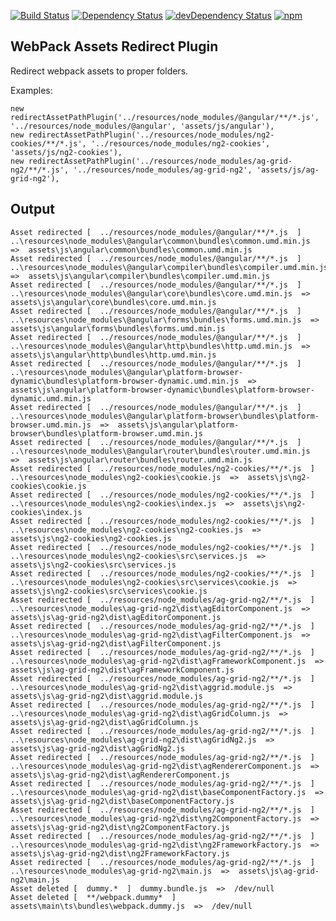 [![Build Status][travis-badge]][travis-badge-url]
[![Dependency Status][david-badge]][david-badge-url]
[![devDependency Status][david-dev-badge]][david-dev-badge-url]
[![npm][npm-badge]][npm-badge-url]

## WebPack Assets Redirect Plugin

Redirect webpack assets to proper folders.

Examples:

```
new redirectAssetPathPlugin('../resources/node_modules/@angular/**/*.js', '../resources/node_modules/@angular', 'assets/js/angular'),
new redirectAssetPathPlugin('../resources/node_modules/ng2-cookies/**/*.js', '../resources/node_modules/ng2-cookies', 'assets/js/ng2-cookies'),
new redirectAssetPathPlugin('../resources/node_modules/ag-grid-ng2/**/*.js', '../resources/node_modules/ag-grid-ng2', 'assets/js/ag-grid-ng2'),
``` 

## Output
 
 ```
 Asset redirected [  ../resources/node_modules/@angular/**/*.js  ]  ..\resources\node_modules\@angular\common\bundles\common.umd.min.js  =>  assets\js\angular\common\bundles\common.umd.min.js 
 Asset redirected [  ../resources/node_modules/@angular/**/*.js  ]  ..\resources\node_modules\@angular\compiler\bundles\compiler.umd.min.js  =>  assets\js\angular\compiler\bundles\compiler.umd.min.js 
 Asset redirected [  ../resources/node_modules/@angular/**/*.js  ]  ..\resources\node_modules\@angular\core\bundles\core.umd.min.js  =>  assets\js\angular\core\bundles\core.umd.min.js 
 Asset redirected [  ../resources/node_modules/@angular/**/*.js  ]  ..\resources\node_modules\@angular\forms\bundles\forms.umd.min.js  =>  assets\js\angular\forms\bundles\forms.umd.min.js 
 Asset redirected [  ../resources/node_modules/@angular/**/*.js  ]  ..\resources\node_modules\@angular\http\bundles\http.umd.min.js  =>  assets\js\angular\http\bundles\http.umd.min.js 
 Asset redirected [  ../resources/node_modules/@angular/**/*.js  ]  ..\resources\node_modules\@angular\platform-browser-dynamic\bundles\platform-browser-dynamic.umd.min.js  =>  assets\js\angular\platform-browser-dynamic\bundles\platform-browser-dynamic.umd.min.js 
 Asset redirected [  ../resources/node_modules/@angular/**/*.js  ]  ..\resources\node_modules\@angular\platform-browser\bundles\platform-browser.umd.min.js  =>  assets\js\angular\platform-browser\bundles\platform-browser.umd.min.js 
 Asset redirected [  ../resources/node_modules/@angular/**/*.js  ]  ..\resources\node_modules\@angular\router\bundles\router.umd.min.js  =>  assets\js\angular\router\bundles\router.umd.min.js 
 Asset redirected [  ../resources/node_modules/ng2-cookies/**/*.js  ]  ..\resources\node_modules\ng2-cookies\cookie.js  =>  assets\js\ng2-cookies\cookie.js 
 Asset redirected [  ../resources/node_modules/ng2-cookies/**/*.js  ]  ..\resources\node_modules\ng2-cookies\index.js  =>  assets\js\ng2-cookies\index.js 
 Asset redirected [  ../resources/node_modules/ng2-cookies/**/*.js  ]  ..\resources\node_modules\ng2-cookies\ng2-cookies.js  =>  assets\js\ng2-cookies\ng2-cookies.js 
 Asset redirected [  ../resources/node_modules/ng2-cookies/**/*.js  ]  ..\resources\node_modules\ng2-cookies\src\services.js  =>  assets\js\ng2-cookies\src\services.js 
 Asset redirected [  ../resources/node_modules/ng2-cookies/**/*.js  ]  ..\resources\node_modules\ng2-cookies\src\services\cookie.js  =>  assets\js\ng2-cookies\src\services\cookie.js 
 Asset redirected [  ../resources/node_modules/ag-grid-ng2/**/*.js  ]  ..\resources\node_modules\ag-grid-ng2\dist\agEditorComponent.js  =>  assets\js\ag-grid-ng2\dist\agEditorComponent.js 
 Asset redirected [  ../resources/node_modules/ag-grid-ng2/**/*.js  ]  ..\resources\node_modules\ag-grid-ng2\dist\agFilterComponent.js  =>  assets\js\ag-grid-ng2\dist\agFilterComponent.js 
 Asset redirected [  ../resources/node_modules/ag-grid-ng2/**/*.js  ]  ..\resources\node_modules\ag-grid-ng2\dist\agFrameworkComponent.js  =>  assets\js\ag-grid-ng2\dist\agFrameworkComponent.js 
 Asset redirected [  ../resources/node_modules/ag-grid-ng2/**/*.js  ]  ..\resources\node_modules\ag-grid-ng2\dist\aggrid.module.js  =>  assets\js\ag-grid-ng2\dist\aggrid.module.js 
 Asset redirected [  ../resources/node_modules/ag-grid-ng2/**/*.js  ]  ..\resources\node_modules\ag-grid-ng2\dist\agGridColumn.js  =>  assets\js\ag-grid-ng2\dist\agGridColumn.js 
 Asset redirected [  ../resources/node_modules/ag-grid-ng2/**/*.js  ]  ..\resources\node_modules\ag-grid-ng2\dist\agGridNg2.js  =>  assets\js\ag-grid-ng2\dist\agGridNg2.js 
 Asset redirected [  ../resources/node_modules/ag-grid-ng2/**/*.js  ]  ..\resources\node_modules\ag-grid-ng2\dist\agRendererComponent.js  =>  assets\js\ag-grid-ng2\dist\agRendererComponent.js 
 Asset redirected [  ../resources/node_modules/ag-grid-ng2/**/*.js  ]  ..\resources\node_modules\ag-grid-ng2\dist\baseComponentFactory.js  =>  assets\js\ag-grid-ng2\dist\baseComponentFactory.js 
 Asset redirected [  ../resources/node_modules/ag-grid-ng2/**/*.js  ]  ..\resources\node_modules\ag-grid-ng2\dist\ng2ComponentFactory.js  =>  assets\js\ag-grid-ng2\dist\ng2ComponentFactory.js 
 Asset redirected [  ../resources/node_modules/ag-grid-ng2/**/*.js  ]  ..\resources\node_modules\ag-grid-ng2\dist\ng2FrameworkFactory.js  =>  assets\js\ag-grid-ng2\dist\ng2FrameworkFactory.js 
 Asset redirected [  ../resources/node_modules/ag-grid-ng2/**/*.js  ]  ..\resources\node_modules\ag-grid-ng2\main.js  =>  assets\js\ag-grid-ng2\main.js 
 Asset deleted [  dummy.*  ]  dummy.bundle.js  =>  /dev/null 
 Asset deleted [  **/webpack.dummy*  ]  assets\main\ts\bundles\webpack.dummy.js  =>  /dev/null
```

[travis-badge]: https://travis-ci.org/k-paxian/asset-redirect-webpack-plugin.svg?branch=master
[travis-badge-url]: https://travis-ci.org/k-paxian/asset-redirect-webpack-plugin
[david-badge]: https://david-dm.org/k-paxian/asset-redirect-webpack-plugin.svg
[david-badge-url]: https://david-dm.org/k-paxian/asset-redirect-webpack-plugin
[david-dev-badge]: https://david-dm.org/k-paxian/asset-redirect-webpack-plugin/dev-status.svg
[david-dev-badge-url]: https://david-dm.org/asset-redirect-webpack-plugin?type=dev
[npm-badge]: https://img.shields.io/npm/v/asset-redirect-webpack-plugin.svg
[npm-badge-url]: https://www.npmjs.com/package/asset-redirect-webpack-plugin
